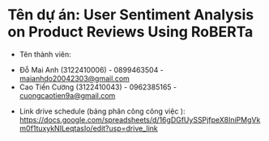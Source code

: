# Tên dự án: User Sentiment Analysis on Product Reviews Using RoBERTa
- Tên thành viên:
* Đỗ Mai Anh (3122410006) - 0899463504  - maianhdo20042303@gmail.com
* Cao Tiến Cường (3122410043) - 0962385165 - cuongcaotien9a@gmail.com
- Link drive schedule (bảng phân công công việc ): https://docs.google.com/spreadsheets/d/16gDGfUySSPjfpeX8IniPMgVkm0f1tuxykNILeqtasIo/edit?usp=drive_link
